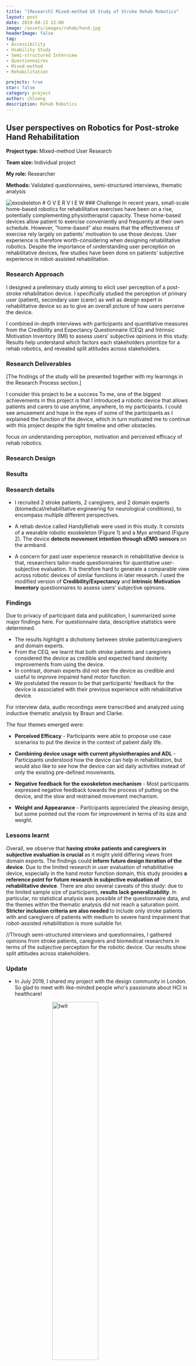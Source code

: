 ```yaml
---
title: "[Research] Mixed-method UX Study of Stroke Rehab Robotics"
layout: post
date: 2019-08-13 22:00
image: /assets/images/rehab/hand.jpg
headerImage: false
tag:
- Accessibility
- Usability Study
- Semi-structured Interview
- Questionnaires
- Mixed-method
- Rehabilitation

projects: true
star: false
category: project
author: chloeng
description: Rehab Robotics
---
```


## User perspectives on Robotics for Post-stroke Hand Rehabilitation
<b>Project type: </b> Mixed-method User Research

<b>Team size: </b> Individual project

<b>My role: </b> Researcher

<b>Methods: </b> Validated questionnaires, semi-structured interviews, thematic analysis

<img alt="exoskeleton" src="https://chloenhy.github.io/assets/images/rehab/rehab.jpg" />
# O V E R V I E W
### Challenge
In recent years, small-scale home-based robotics for rehabilitative exercises have been on a rise, potentially complementing physiotherapist capacity. These home-based devices allow patient to exercise conveniently and frequently at their own schedule. However, "home-based" also means that the effectiveness of exercise rely largely on patients' motivation to use those devices. User experience is therefore worth-considering when designing rehabilitative robotics. <span class="evidence">Despite the importance of understanding user perception on rehabilitative devices, few studies have been done on patients’ subjective experience in robot-assisted rehabilitation</span>.

### Research Approach
I designed a preliminary study aiming to elicit user perception of a post-stroke rehabilitation device.  I specifically studied the perception of primary user (patient), secondary user (carer) as well as design expert in rehabilitative device so as to give an overall picture of how users perceive the device.

<span class="evidence">I combined in-depth interviews with participants and quantitative measures</span> from the Credibility and Expectancy Questionnaire (CEQ) and Intrinsic Motivation Inventory (IMI) to assess users’ subjective opinions in this study. <span class="evidence"> Results help
understand which factors each stakeholders prioritize for a rehab robotics, and revealed split attitudes across stakeholders</span>.

### Research Deliverables
[The findings of the study will be presented together with my learnings in the Research Process section.]



I consider this project to be a success To me, one of the biggest achievements in this project is that I introduced a robotic device that allows patients and carers to use anytime, anywhere, to my participants. I could see amusement and hope in the eyes of some of the participants as I explained the function of the device, which in turn motivated me to continue with this project despite the tight timeline and other obstacles.

 focus on understanding perception, motivation and perceived efficacy of rehab robotics.

### Research Design

### Results


### Research details
* I recruited 2 stroke patients, 2 caregivers, and 2 domain experts (biomedical/rehabilitative engineering for neurological conditions), to encompass multiple different perspectives.

* A rehab device called HandyRehab were used in this study. It consists of a wearable robotic exoskeleton (Figure 1) and a Myo armband (Figure 2). The device <b> detects movement intention through sEMG sensors </b> on the armband.

* A concern for past user experience research in rehabilitative device is that, researchers tailor-made questionnaires for quantitative user-subjective evaluation. It is therefore hard to generate a comparable view across robotic devices of similar functions in later research. I used the modified version of <b>Credibility/Expectancy</b> and <b>Intrinsic Motivation Inventory</b> questionnaires to assess users’ subjective opinions.

### Findings
Due to privacy of participant data and publication, I summarized some major findings here.
For questionnaire data, descriptive statistics were determined.

* The results highlight a dichotomy between stroke patients/caregivers and domain experts.
* From the CEQ, we learnt that both stroke patients and caregivers considered the device as credible and expected hand dexterity improvements from using the device.
* In contrast, domain experts did not see the device as credible and useful to improve impaired hand motor function.
* We postulated the reason to be that participants’ feedback for the device is associated with their previous experience with rehabilitative device.

For interview data, audio recordings were transcribed and analyzed using inductive thematic analysis by Braun and Clarke.

The four themes emerged were:
* <b>Perceived Efficacy</b> - Participants were able to propose use case scenarios to put the device in the context of patient daily life.

* <b>Combining device usage with current physiotherapies and ADL</b> - Participants understood how the device can help in rehabilitation, but would also like to see how the device can aid daily activities instead of only the existing pre-defined movements.

* <b>Negative feedback for the exoskeleton mechanism</b> -  Most participants expressed negative feedback towards the process of putting on the device, and the slow and restrained movement mechanism.

* <b>Weight and Appearance</b> - Participants appreciated the pleasing design, but some pointed out the room for improvement in terms of its size and weight.

### Lessons learnt
Overall, we observe that <b>having stroke patients and caregivers in subjective evaluation is crucial</b> as it might yield differing views from domain experts. The findings could <b>inform future design iteration of the device</b>. Due to the limited research in user evaluation of rehabilitative device, especially in the hand motor function domain, this study provides <b>a reference point for future research in subjective evaluation of rehabilitative device</b>. There are also several caveats of this study: due to the limited sample size of participants, <b>results lack generalizability</b>. In particular, no statistical analysis was possible of the questionnaire data, and the themes within the thematic analysis did not reach a saturation point. <b>Stricter inclusion criteria are also needed </b> to include only stroke patients with and caregivers of patients with medium to severe hand impairment that robot-assisted rehabilitation is more suitable for.

//Through semi-structured interviews and questionnaires, I gathered opinions from stroke patients, caregivers and biomedical researchers in terms of the subjective perception for the robotic device. Our results show split attitudes across stakeholders.
### Update
* In July 2019, I shared my project with the design community in London. So glad to meet with like-minded people who's passionate about HCI in healthcare!

<img alt="twit" src="https://chloenhy.github.io/assets/images/rehab/IxDAevent-rehab.png" style="width:50%;height:auto;display: block;
  margin-left: auto;
  margin-right: auto;"/>
<figcaption class="caption">source: https://twitter.com/IxDALondon/status/1156644106992590848</figcaption>

* As of 13 August 2019, this work has been conditionally accepted to <a href="https://assets19.sigaccess.org/index.html"  target="_blank">ACM SIGACCESS</a> Conference on Computers and Accessibility Student Research Competition. 😊

---

